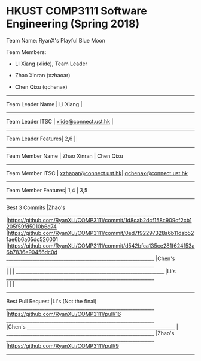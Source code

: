 # HKUST COMP3111 Software Engineering (Spring 2018)

Team Name: RyanX's Playful Blue Moon

Team Members:

- LI Xiang (xlide), Team Leader

- Zhao Xinran (xzhaoar) 

- Chen Qixu (qchenax)
__________________________________________________________________________________
Team Leader Name    | Li Xiang				| 
__________________________________________________________________________________
Team Leader ITSC    | xlide@connect.ust.hk  | 
__________________________________________________________________________________
Team Leader Features| 2,6					|
__________________________________________________________________________________
Team Member Name    | Zhao Xinran			| Chen Qixu
__________________________________________________________________________________
Team Member ITSC    | xzhaoar@connect.ust.hk| qchenax@connect.ust.hk
__________________________________________________________________________________
Team Member Features| 1,4					| 3,5
__________________________________________________________________________________
Best 3 Commits      |Zhao's
 					______________________________________________________________
                    |https://github.com/RyanXLi/COMP3111/commit/1d8cab2dcf158c909cf2cb1205f59fd5010b6d74
        			|https://github.com/RyanXLi/COMP3111/commit/0ed7f92297328a6b11dab521ae6b6a05dc526001
                    |https://github.com/RyanXLi/COMP3111/commit/d542bfca135ce281f624f53a6b7836e90456dc0d
					______________________________________________________________
                    |Chen's
					______________________________________________________________                    
                    |
                    |
                    |
                    ______________________________________________________________
                    |Li's
					______________________________________________________________                    
                    |
                    |
                    |
__________________________________________________________________________________
Best Pull Request   |Li's
 (Not the final)	______________________________________________________________
					|https://github.com/RyanXLi/COMP3111/pull/16
 					______________________________________________________________					
					|Chen's
 					______________________________________________________________
					|
					______________________________________________________________
					|Zhao's
 					______________________________________________________________
					|https://github.com/RyanXLi/COMP3111/pull/9
__________________________________________________________________________________